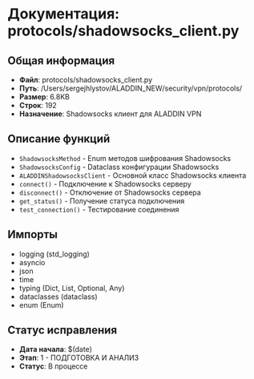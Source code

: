 # Документация: protocols/shadowsocks_client.py

## Общая информация
- **Файл**: protocols/shadowsocks_client.py
- **Путь**: /Users/sergejhlystov/ALADDIN_NEW/security/vpn/protocols/
- **Размер**: 6.8KB
- **Строк**: 192
- **Назначение**: Shadowsocks клиент для ALADDIN VPN

## Описание функций
- `ShadowsocksMethod` - Enum методов шифрования Shadowsocks
- `ShadowsocksConfig` - Dataclass конфигурации Shadowsocks
- `ALADDINShadowsocksClient` - Основной класс Shadowsocks клиента
- `connect()` - Подключение к Shadowsocks серверу
- `disconnect()` - Отключение от Shadowsocks сервера
- `get_status()` - Получение статуса подключения
- `test_connection()` - Тестирование соединения

## Импорты
- logging (std_logging)
- asyncio
- json
- time
- typing (Dict, List, Optional, Any)
- dataclasses (dataclass)
- enum (Enum)

## Статус исправления
- **Дата начала**: $(date)
- **Этап**: 1 - ПОДГОТОВКА И АНАЛИЗ
- **Статус**: В процессе